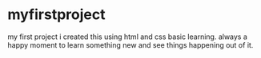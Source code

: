 # myfirstproject
my first project i created this using html and css basic learning.
always a happy moment to learn something new and see things happening out of it.

